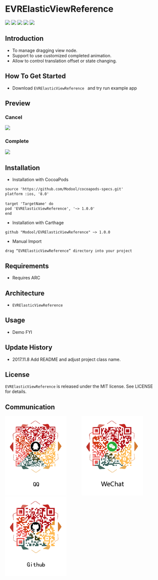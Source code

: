 # EVRElasticViewReference

[![](https://img.shields.io/travis/rust-lang/rust.svg?style=flat)](https://github.com/Modool)
[![](https://img.shields.io/badge/language-Object--C-1eafeb.svg?style=flat)](https://developer.apple.com/Objective-C)
[![](https://img.shields.io/badge/license-MIT-353535.svg?style=flat)](https://developer.apple.com/iphone/index.action)
[![](https://img.shields.io/badge/platform-iOS-lightgrey.svg?style=flat)](https://github.com/Modool)
[![](https://img.shields.io/badge/QQ群-662988771-red.svg)](http://wpa.qq.com/msgrd?v=3&uin=662988771&site=qq&menu=yes)

## Introduction

- To manage dragging view node.
- Support to use customized completed animation.
- Allow to control translation offset or state changing. 

## How To Get Started

* Download `EVRElasticViewReference ` and try run example app

## Preview

### Cancel
<img src="https://github.com/Modool/EVRElasticViewReference/blob/master/snapshots/cancel.gif?raw=true">

### Complete
<img src="https://github.com/Modool/EVRElasticViewReference/blob/master/snapshots/complete.gif?raw=true">



## Installation


* Installation with CocoaPods

```
source 'https://github.com/Modool/cocoapods-specs.git'
platform :ios, '8.0'

target 'TargetName' do
pod 'EVRElasticViewReference', '~> 1.0.0'
end

```

* Installation with Carthage

```
github "Modool/EVRElasticViewReference" ~> 1.0.0
```

* Manual Import

```
drag “EVRElasticViewReference” directory into your project

```

## Requirements
- Requires ARC

## Architecture

* `EVRElasticViewReference `

## Usage

* Demo FYI 

## Update History

* 2017.11.8 Add README and adjust project class name.

## License
`EVRElasticViewReference` is released under the MIT license. See LICENSE for details.

## Communication

<img src="https://github.com/Modool/Resources/blob/master/images/social/qq_300.png?raw=true" width=200><img style="margin:0px 50px 0px 50px" src="https://github.com/Modool/Resources/blob/master/images/social/wechat_300.png?raw=true" width=200><img src="https://github.com/Modool/Resources/blob/master/images/social/github_300.png?raw=true" width=200>
